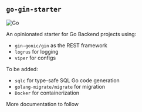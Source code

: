 ## `go-gin-starter`

![Go](https://github.com/udaya2899/go-gin-starter/workflows/Go/badge.svg)

An opinionated starter for Go Backend projects using:
* `gin-gonic/gin` as the REST framework
* `logrus` for logging
* `viper` for configs

To be added:
* `sqlc` for type-safe SQL Go code generation
* `golang-migrate/migrate` for migration
* `Docker` for containerization


More documentation to follow
